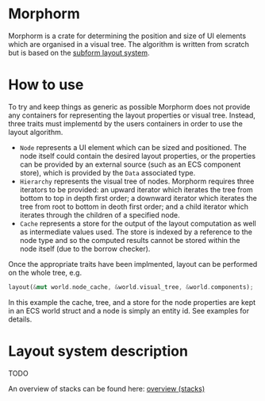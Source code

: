 # Morphorm

Morphorm is a crate for determining the position and size of UI elements which are organised in a visual tree.
The algorithm is written from scratch but is based on the [subform layout system](https://subformapp.com/articles/why-not-flexbox/).

# How to use
To try and keep things as generic as possible Morphorm does not provide any containers for representing the layout properties or visual tree.
Instead, three traits must implementd by the users containers in order to use the layout algorithm.

 - `Node` represents a UI element which can be sized and positioned. The node itself could contain the desired layout properties, or the properties
    can be provided by an external source (such as an ECS component store), which is provided by the `Data` associated type.
 - `Hierarchy` represents the visual tree of nodes. Morphorm requires three iterators to be provided: an upward iterator which iterates the tree
    from bottom to top in depth first order; a downward iterator which iterates the tree from root to bottom in deoth first order; and a child iterator
    which iterates through the children of a specified node.
 - `Cache` represents a store for the output of the layout computation as well as intermediate values used. The store is indexed by a reference
    to the node type and so the computed results cannot be stored within the node itself (due to the borrow checker). 
 
Once the appropriate traits have been implmented, layout can be performed on the whole tree, e.g.
```rs
layout(&mut world.node_cache, &world.visual_tree, &world.components);
```
In this example the cache, tree, and a store for the node properties are kept in an ECS world struct and a node is simply an entity id.
See examples for details.

# Layout system description 
TODO

An overview of stacks can be found here: [overview (stacks)](https://geom3trik.github.io/tuix-book/section_2_layout/chapter_1.html)
